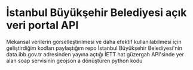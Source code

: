 # İstanbul Büyükşehir Belediyesi açık veri portal API
Mekansal verilerin görselleştirilmesi ve daha efektif kullanılabilmesi için geliştirdiğim kodları paylaştığım repo
İstanbul Büyükşehir Belediyesi'nin data.ibb.gov.tr adresinden yayına açtığı İETT hat güzergah API'sinde yer alan soap servisinin geojson a dönüştüren python kodu
